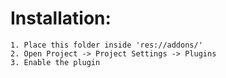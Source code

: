 # Installation:
	1. Place this folder inside 'res://addons/'
	2. Open Project -> Project Settings -> Plugins
 	3. Enable the plugin

